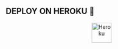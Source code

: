 
## DEPLOY ON HEROKU 🚀

<p align="center"><a href="https://heroku.com/deploy?template=https://github.com/Samilx01/musicc"><img align="center" alt="Heroku" width="52px" src="https://www.nicepng.com/png/full/223-2233246_heroku-logo-salesforce-heroku.png"></p>
